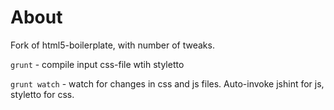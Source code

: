 # About

Fork of html5-boilerplate, with number of tweaks.

`grunt` - compile input css-file wtih styletto  

`grunt watch` - watch for changes in css and js files. Auto-invoke jshint for js, styletto for css.